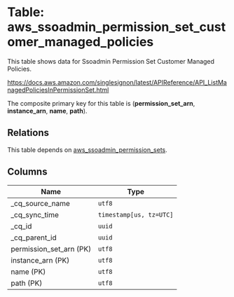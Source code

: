 # Table: aws_ssoadmin_permission_set_customer_managed_policies

This table shows data for Ssoadmin Permission Set Customer Managed Policies.

https://docs.aws.amazon.com/singlesignon/latest/APIReference/API_ListManagedPoliciesInPermissionSet.html

The composite primary key for this table is (**permission_set_arn**, **instance_arn**, **name**, **path**).

## Relations

This table depends on [aws_ssoadmin_permission_sets](aws_ssoadmin_permission_sets).

## Columns

| Name          | Type          |
| ------------- | ------------- |
|_cq_source_name|`utf8`|
|_cq_sync_time|`timestamp[us, tz=UTC]`|
|_cq_id|`uuid`|
|_cq_parent_id|`uuid`|
|permission_set_arn (PK)|`utf8`|
|instance_arn (PK)|`utf8`|
|name (PK)|`utf8`|
|path (PK)|`utf8`|